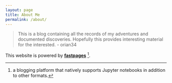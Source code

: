 ```yaml
---
layout: page
title: About Me
permalink: /about/
---
```

>This is a blog containing all the records of my adventures and documented discoveries.
>Hopefully this provides interesting material for the interested. - orian34


This website is powered by **[fastpages](https://github.com/fastai/fastpages)** [^1].



[^1]:a blogging platform that natively supports Jupyter notebooks in addition to other formats.
